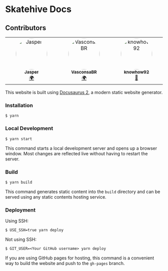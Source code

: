 # Skatehive Docs 

## Contributors

<!-- ALL-CONTRIBUTORS-LIST:START - Do not remove or modify this section -->
<!-- prettier-ignore-start -->
<!-- markdownlint-disable -->
<table>
  <tbody>
    <tr>
      <td align="center" valign="top" width="14.28%">
        <a href="https://github.com/JasperOPR">
          <img src="https://avatars.githubusercontent.com/u/85296013?v=4?s=100" style="width: 100px; height: 100px; border-radius: 50%;" alt="Jasper" /><br />
          <sub><b>Jasper</b></sub>
        </a><br />
        <a href="#translation-JasperOPR" title="Translation">🌍</a>
      </td>
      <td align="center" valign="top" width="14.28%">
        <a href="https://github.com/VasconsaBR">
          <img src="https://avatars.githubusercontent.com/u/90463966?v=4?s=100" style="width: 100px; height: 100px; border-radius: 50%;" alt="VasconsaBR" /><br />
          <sub><b>VasconsaBR</b></sub>
        </a><br />
        <a href="#translation-VasconsaBR" title="Translation">🌍</a>
      </td>
      <td align="center" valign="top" width="14.28%">
        <a href="https://github.com/knowhow92">
          <img src="https://avatars.githubusercontent.com/u/124047824?v=4?s=100" style="width: 100px; height: 100px; border-radius: 50%;" alt="knowhow92" /><br />
          <sub><b>knowhow92</b></sub>
        </a><br />
        <a href="#review-knowhow92" title="Reviewed Pull Requests">👀</a>
      </td>
    </tr>
  </tbody>
</table>

<!-- markdownlint-restore -->
<!-- prettier-ignore-end -->

<!-- ALL-CONTRIBUTORS-LIST:END -->


This website is built using [Docusaurus 2](https://docusaurus.io/), a modern static website generator.

### Installation

```
$ yarn
```

### Local Development

```
$ yarn start
```

This command starts a local development server and opens up a browser window. Most changes are reflected live without having to restart the server.

### Build

```
$ yarn build
```

This command generates static content into the `build` directory and can be served using any static contents hosting service.

### Deployment

Using SSH:

```
$ USE_SSH=true yarn deploy
```

Not using SSH:

```
$ GIT_USER=<Your GitHub username> yarn deploy
```

If you are using GitHub pages for hosting, this command is a convenient way to build the website and push to the `gh-pages` branch.
